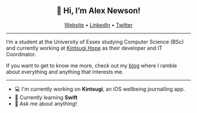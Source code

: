 <h2 align="center">👋 Hi, I’m Alex Newson!</h2>
<p align="center">
    <a href="https://alexnewson.co.uk">Website</a> •
    <a href="https://www.linkedin.com/in/alexnewson1/">LinkedIn</a> •
    <a href="https://twitter.com/alex_nwsn">Twitter</a>
</p>

---

I’m a student at the University of Essex studying Computer Science (BSc) and currently working at [Kintsugi Hope](https://kintsugihope.com/) as their developer and IT Coordinator.

If you want to get to know me more, check out my [blog](https://alexnewson.co.uk/blog/) where I ramble about everything and anything that interests me.

---

- 💻 I'm currently working on **Kintsugi**, an iOS wellbeing journalling app.
- 🌱 Currently learning **Swift**
- 💬 Ask me about anything!
